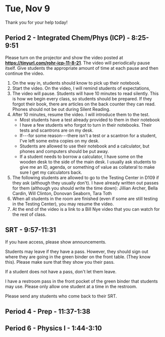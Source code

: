# Tue, Nov 9

Thank you for your help today!  

## Period 2 - Integrated Chem/Phys (ICP) - 8:25-9:51

 Please turn on the projector and show the video posted at **https://tinyurl.com/rohr-icp-11-8-21**.  The video will periodically pause itself.  Give students the appropriate amount of time at each pause and then continue the video.

1. On the way in, students should know to pick up their notebook.
2. Start the video.  On the video, I will remind students of expectations,
3. The video will pause.  Students will have 10 minutes to read silently.  This is how we begin every class, so students should be prepared.  If they forgot their book, there are articles on the back counter they can read.  Phones should not be out during Silent Reading.
4. After 10 minutes, resume the video.  I will introduce them to the test.
	- Most students have a test already provided to them in their notebook
	- I have a few students who forgot to turn in their notebooks.  Their tests and scantrons are on my desk.
	- If---for some reason---there isn't a test or a scantron for a student, I've left some extra copies on my desk.
	- Students are allowed to use their notebook and a calculator, but phones and computers should be put away.
	- If a student needs to borrow a calculator, I have some on the wooden desk to the side of the main desk.  I usually ask students to give me an ID, agenda, or something of value as collateral to make sure I get my calculators back.
5. The following students are allowed to go to the Testing Center in D109 if they ask (although they usually don't).  I have already written out passes for them (although you should write the time down): Jillian Archer, Bella Cardin, Will Clinton, Donovan Seaborn, Tara Toth
6. When all students in the room are finished (even if some are still testing in the Testing Center), you may resume the video.
7. At the end of the video is a link to a Bill Nye video that you can watch for the rest of class.

## SRT - 9:57-11:31

If you have access, please show announcements.

Students may leave if they have a pass.  However, they should sign out where they are going in the green binder on the front table.  (They know this).  Please make sure that they show you their pass.

If a student does not have a pass, don't let them leave.

I have a restroom pass in the front pocket of the green binder that students may use.  Please only allow one student at a time in the restroom.

Please send any students who come back to their SRT.

## Period 4 - Prep - 11:37-1:38

## Period 6 - Physics I - 1:44-3:10


<!--stackedit_data:
eyJoaXN0b3J5IjpbMTcxMTc5Njg5LDExNzEwMjU1MTgsMjA2ND
AwODI3NywtMTk0MzM1ODc2Nl19
-->